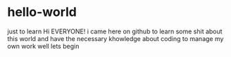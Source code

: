 # hello-world
just to learn
Hi EVERYONE!
i came here on github to learn some shit about this world 
and have the necessary khowledge about coding to manage my own work 
well lets begin
